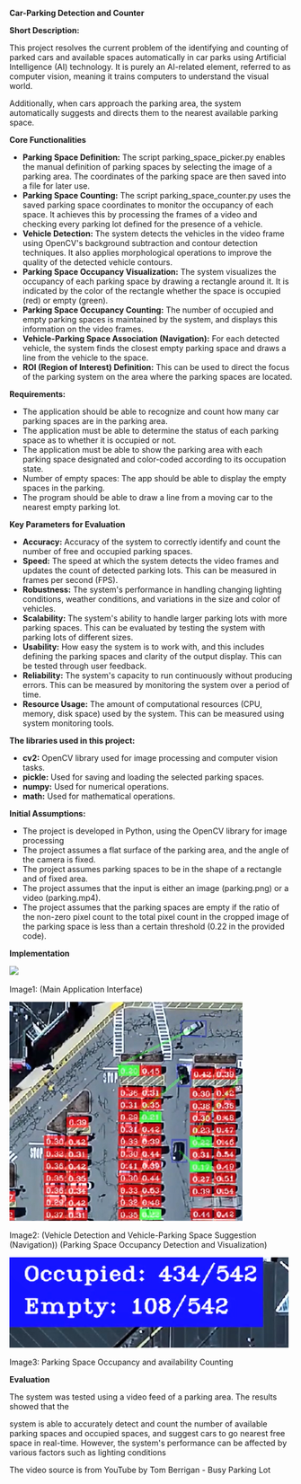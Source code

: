 **Car-Parking Detection and Counter** 

**Short Description:** 

This project resolves the current problem of the identifying and counting of parked cars and available spaces automatically in car parks using Artificial Intelligence (AI) technology. It  is  purely  an AI-related  element,  referred  to as  computer  vision,  meaning  it  trains computers to understand the visual world. 

Additionally, when cars approach the parking area, the system automatically suggests and directs them to the nearest available parking space. 

**Core Functionalities**   

- **Parking Space Definition:** The script parking\_space\_picker.py enables the manual definition  of  parking  spaces  by  selecting  the  image  of  a  parking  area.  The coordinates of the parking space are then saved into a file for later use. 
- **Parking  Space  Counting:**  The  script  parking\_space\_counter.py  uses  the  saved parking space coordinates to monitor the occupancy of each space. It achieves this by processing the frames of a video and checking every parking lot defined for the presence of a vehicle. 
- **Vehicle  Detection:**  The  system  detects  the  vehicles  in  the  video  frame  using OpenCV's  background  subtraction  and  contour  detection  techniques.  It  also applies morphological operations to improve the quality of the detected vehicle contours.   
- **Parking Space Occupancy Visualization:** The system visualizes the occupancy of each parking space by drawing a rectangle around it. It is indicated by the color of the rectangle whether the space is occupied (red) or empty (green). 
- **Parking Space Occupancy Counting:** The number of occupied and empty parking spaces is maintained by the system, and displays this information on the video frames.   
- **Vehicle-Parking Space Association (Navigation):** For each detected vehicle, the system finds the closest empty parking space and draws a line from the vehicle to the space.   
- **ROI (Region of Interest) Definition:** This can be used to direct the focus of the parking system on the area where the parking spaces are located.  

**Requirements:** 

- The application should be able to recognize and count how many car parking spaces are in the parking area. 
- The application must be able to determine the status of each parking space as to whether it is occupied or not. 
- The application must be able to show the parking area with each parking space designated and color-coded according to its occupation state. 
- Number of empty spaces: The app should be able to display the empty spaces in the parking. 
- The program should be able to draw a line from a moving car to the nearest empty parking lot.

**Key Parameters for Evaluation**   

- **Accuracy:** Accuracy of the system to correctly identify and count the number of free and occupied parking spaces. 
- **Speed:** The speed at which the system detects the video frames and updates the count of detected parking lots. This can be measured in frames per second (FPS).   
- **Robustness:** The system's performance in handling changing lighting conditions, weather conditions, and variations in the size and color of vehicles. 
- **Scalability:** The system's ability to handle larger parking lots with more parking spaces. This can be evaluated by testing the system with parking lots of different sizes.   
- **Usability:** How easy the system is to work with, and this includes defining the parking spaces and clarity of the output display. This can be tested through user feedback.   
- **Reliability:** The system's capacity to run continuously without producing errors. This can be measured by monitoring the system over a period of time.   
- **Resource Usage:** The amount of computational resources (CPU, memory, disk space) used by the system. This can be measured using system monitoring tools. 

**The libraries used in this project:** 

- **cv2:** OpenCV library used for image processing and computer vision tasks. 
- **pickle:** Used for saving and loading the selected parking spaces. 
- **numpy:** Used for numerical operations. 
- **math:** Used for mathematical operations. 

**Initial Assumptions:**   

- The project is developed in Python, using the OpenCV library for image processing 
- The project assumes a flat surface of the parking area, and the angle of the camera is fixed. 
- The project assumes parking spaces to be in the shape of a rectangle and of fixed area. 
- The project assumes that the input is either an image (parking.png) or a video (parking.mp4). 
- The project assumes that the parking spaces are empty if the ratio of the non-zero pixel count to the total pixel count in the cropped image of the parking space is less than a certain threshold (0.22 in the provided code). 

**Implementation** 

![](Screenshot_1_main.png)

Image1: (Main Application Interface) 

![](Screenshot2024-06-07223722.png)

Image2: (Vehicle Detection and Vehicle-Parking Space Suggestion (Navigation)) (Parking Space Occupancy Detection and Visualization) 

![](Screenshot2024-06-07224247.png)

Image3: Parking Space Occupancy and availability Counting

**Evaluation** 

The system was tested using a video feed of a parking area. The results showed that the 

system is able to accurately detect and count the number of available parking spaces and occupied spaces, and suggest cars to go nearest free space in real-time. However, the system's  performance  can  be  affected  by  various  factors  such  as  lighting  conditions   

The video source is from YouTube by Tom Berrigan - Busy Parking Lot
